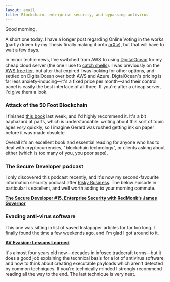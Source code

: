 ```yaml
---
layout: email
title: Blockchain, enterprise security, and bypassing antivirus
---
```


Good morning.

A short one today. I have a longer post regarding Online Voting in the works (partly driven by my Thesis finally making it onto [arXiv](https://arxiv.org/abs/1805.02202)), but that will have to wait a few days.

In minor techie news, I've switched from AWS to using [DigitalOcean](https://www.digitalocean.com/) for my cheap cloud server (the one I use to [catch shells](https://medium.com/@markeldo/reach-out-and-catch-shells-with-ssh-port-forwarding-bdeba3cf440b)). I was previously on the [AWS free tier](https://aws.amazon.com/free/), but after that expired I was looking for other options, and settled on DigitalOcean over both AWS and Azure. DigtalOcean's pricing is far less anxiety-inducing—it's a fixed price per month—and their control panel is easily the best interface of all three. If you're after a cheap server, I'd give them a look.

### Attack of the 50 Foot Blockchain

I finished [this book](https://read.amazon.com/kp/kshare?asin=B073CPP581&id=i4gu5GpfQa6ogjTupqEGcA&reshareId=AQS20S8SX9F33BHVX4VF&reshareChannel=system) last week, and I'd highly recommend it. It's a bit haphazard at parts, which is understandable: writing about this sort of topic ages _very_ quickly, so I imagine Gerard was rushed getting ink on paper before it was made obsolete. 

Overall it's an excellent book and essential reading for anyone who has to deal with cryptocurrencies, "blockchain technology", or clients asking about either (which is too many of you, you poor saps).

### The Secure Developer podcast
  
I only discovered this podcast recently, and it's now my second-favourite information security podcast after [Risky Business](https://risky.biz/). The below episode in particular is excellent, and well worth adding to your morning commute.
  
[**The Secure Developer #15, Enterprise Security with RedMonk’s James Governor**](https://overcast.fm/+IbbTtvU2w)
  
### Evading anti-virus software
  
This one was sitting in list of saved Instapaper articles for far too long. I finally found the time a few weekends ago, and I'm glad I got around to it.
 
[**AV Evasion: Lessons Learned**](http://privacy-pc.com/articles/av-evasion-6-best-performing-tactics.html)
  
It's almost four years old now—decades in infosec tradecraft terms—but it does a good job explaining the technical basis for a lot of antivirus software, and how to think about creating executable payloads which aren't detected by common techniques.  If you're technically minded I strongly recommend reading all the way to the end. The last technique is very neat.